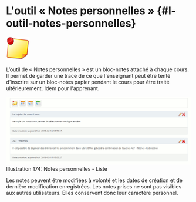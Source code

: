 # L&#039;outil « Notes personnelles » {#l-outil-notes-personnelles}

<img width="64px" src="../assets/image307.svg">

L’outil de « Notes personnelles » est un bloc-notes attaché à chaque cours. Il permet de garder une trace de ce que l&#039;enseignant peut être tenté d’inscrire sur un bloc-notes papier pendant le cours pour être traité ultérieurement. Idem pour l&#039;apprenant.

![](../assets/image252.png) Illustration 174: Notes personnelles - Liste

Les notes peuvent être modifiées à volonté et les dates de création et de dernière modification enregistrées. Les notes prises ne sont pas visibles aux autres utilisateurs. Elles conservent donc leur caractère personnel.
